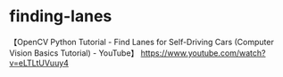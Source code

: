 # finding-lanes
【OpenCV Python Tutorial - Find Lanes for Self-Driving Cars (Computer Vision Basics Tutorial) - YouTube】
https://www.youtube.com/watch?v=eLTLtUVuuy4
